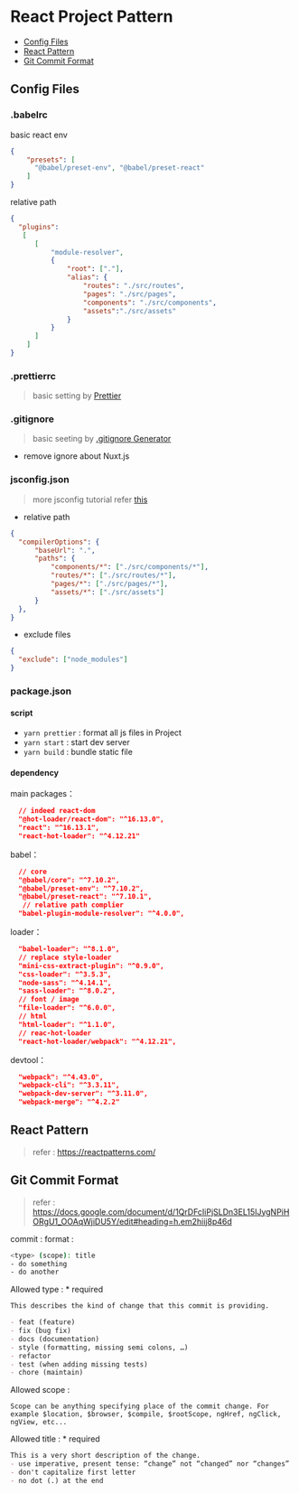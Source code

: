 # React Project Pattern
- [Config Files](#config-files)
- [React Pattern](#react-pattern)
- [Git Commit Format](#git-commit-format)
## Config Files

### .babelrc
basic react env 
  
```json
{
    "presets": [
      "@babel/preset-env", "@babel/preset-react"
    ]
}
```
relative path 
```json
{
  "plugins":
   [
      [
          "module-resolver",
          {
              "root": ["."],
              "alias": {
                  "routes": "./src/routes",
                  "pages": "./src/pages",
                  "components": "./src/components",
                  "assets":"./src/assets"
              }
          }
      ]
    ]
}
```
### .prettierrc
> basic setting by [Prettier](https://prettier.io/docs/en/configuration.html#basic-configuration) 

### .gitignore
> basic seeting by [.gitignore Generator](https://marketplace.visualstudio.com/items?itemName=piotrpalarz.vscode-gitignore-generator)

- remove ignore about Nuxt.js

### jsconfig.json
> more jsconfig tutorial refer [this](https://zhuanlan.zhihu.com/p/55644953)

- relative path 
````json
{
  "compilerOptions": {
      "baseUrl": ".",
      "paths": {
          "components/*": ["./src/components/*"],
          "routes/*": ["./src/routes/*"],
          "pages/*": ["./src/pages/*"],
          "assets/*": ["./src/assets"]
      }
  },
}
````

- exclude files
```json
{
  "exclude": ["node_modules"]
}
```
### package.json

#### script 
  - `yarn prettier` : format all js files in Project
  - `yarn start` : start dev server
  - `yarn build` : bundle static file
#### dependency
  
main packages：
````json
  // indeed react-dom
  "@hot-loader/react-dom": "^16.13.0", 
  "react": "^16.13.1",
  "react-hot-loader": "^4.12.21"
````

babel：
````json
  // core
  "@babel/core": "^7.10.2",
  "@babel/preset-env": "^7.10.2",
  "@babel/preset-react": "^7.10.1",
   // relative path complier
  "babel-plugin-module-resolver": "^4.0.0",
````
loader： 
````json
  "babel-loader": "^8.1.0",
  // replace style-loader
  "mini-css-extract-plugin": "^0.9.0",
  "css-loader": "^3.5.3",
  "node-sass": "^4.14.1",
  "sass-loader": "^8.0.2",
  // font / image
  "file-loader": "^6.0.0",
  // html
  "html-loader": "^1.1.0",
  // reac-hot-loader
  "react-hot-loader/webpack": "^4.12.21",
````
devtool：
````json
  "webpack": "^4.43.0",
  "webpack-cli": "^3.3.11",
  "webpack-dev-server": "^3.11.0",
  "webpack-merge": "^4.2.2"
````

## React Pattern
> refer : https://reactpatterns.com/

## Git Commit Format
> refer : https://docs.google.com/document/d/1QrDFcIiPjSLDn3EL15IJygNPiHORgU1_OOAqWjiDU5Y/edit#heading=h.em2hiij8p46d

commit : 
format : 
```sh
<type> (scope): title
- do something
- do another 
````
Allowed type : * required

```md
This describes the kind of change that this commit is providing.

- feat (feature)
- fix (bug fix)
- docs (documentation)
- style (formatting, missing semi colons, …)
- refactor
- test (when adding missing tests)
- chore (maintain)
```

Allowed scope : 

```
Scope can be anything specifying place of the commit change. For example $location, $browser, $compile, $rootScope, ngHref, ngClick, ngView, etc...
```

Allowed title : * required

```md
This is a very short description of the change.
- use imperative, present tense: “change” not “changed” nor “changes”
- don't capitalize first letter
- no dot (.) at the end
```
